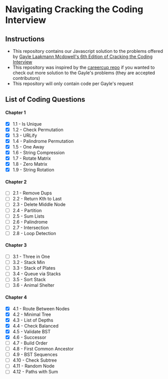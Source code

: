 # Navigating Cracking the Coding Interview

## Instructions

- This repository contains our Javascript solution to the problems offered by [Gayle Laakmann Mcdowell's 6th Edition of Cracking the Coding Interview](https://www.amazon.com/Cracking-Coding-Interview-Programming-Questions/dp/0984782850)
- This repository was inspired by the [careercup repo](https://github.com/careercup/CtCI-6th-Edition-JavaScript) if you wanted to check out more solution to the Gayle's problems (they are accepted contributors)
- This repository will only contain code per Gayle's request

## List of Coding Questions

#### Chapter 1

- [x] 1.1 - Is Unique
- [x] 1.2 - Check Permutation
- [x] 1.3 - URLify
- [x] 1.4 - Palindrome Permutation
- [x] 1.5 - One Away
- [x] 1.6 - String Compression
- [x] 1.7 - Rotate Matrix
- [x] 1.8 - Zero Matrix
- [x] 1.9 - String Rotation

#### Chapter 2

- [ ] 2.1 - Remove Dups
- [ ] 2.2 - Return Kth to Last
- [ ] 2.3 - Delete Middle Node
- [ ] 2.4 - Partition
- [ ] 2.5 - Sum Lists
- [ ] 2.6 - Palindrome
- [ ] 2.7 - Intersection
- [ ] 2.8 - Loop Detection

#### Chapter 3

- [ ] 3.1 - Three in One
- [ ] 3.2 - Stack Min
- [ ] 3.3 - Stack of Plates
- [ ] 3.4 - Queue via Stacks
- [ ] 3.5 - Sort Stack
- [ ] 3.6 - Animal Shelter

#### Chapter 4

- [x] 4.1 - Route Between Nodes
- [x] 4.2 - Minimal Tree
- [x] 4.3 - List of Depths
- [x] 4.4 - Check Balanced
- [x] 4.5 - Validate BST
- [x] 4.6 - Successor
- [ ] 4.7 - Build Order
- [ ] 4.8 - First Common Ancestor
- [ ] 4.9 - BST Sequences
- [ ] 4.10 - Check Subtree
- [ ] 4.11 - Random Node
- [ ] 4.12 - Paths with Sum
